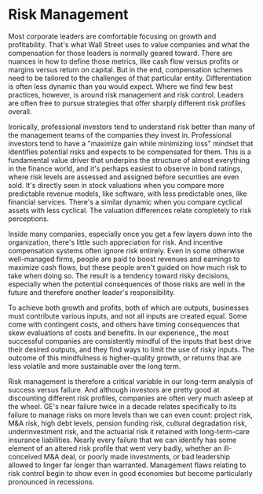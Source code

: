  # Risk Management

 Most corporate leaders are comfortable focusing on growth and profitability. That's what Wall Street uses to value companies and what the compensation for those leaders is normally geared toward. There are nuances in how to define those metrics, like cash flow versus profits or margins versus return on capital. But in the end, compensation schemes need to be tailored to the challenges of that particular entity. Differentiation is often less dynamic than you would expect. Where we find few best practices, however, is around risk management and risk control. Leaders are often free to pursue strategies that offer sharply different risk profiles overall.

 Ironically, professional investors tend to understand risk better than many of the management teams of the companies they invest in. Professional investors tend to have a "maximize gain while minimizing loss" mindset that identifies potential risks and expects to be compensated for them. This is a fundamental value driver that underpins the structure of almost everything in the finance world, and it's perhaps easiest to observe in bond ratings, where risk levels are assessed and assigned before securities are even sold. It's directly seen in stock valuations when you compare more predictable revenue models, like software, with less predictable ones, like financial services. There's a similar dynamic when you compare cyclical assets with less cyclical. The valuation differences relate completely to risk perceptions.

 Inside many companies, especially once you get a few layers down into the organization, there's little such appreciation for risk. And incentive compensation systems often ignore risk entirely. Even in some otherwise well-managed firms, people are paid to boost revenues and earnings to maximize cash flows, but these people aren't guided on how much risk to take when doing so. The result is a tendency toward risky decisions, especially when the potential consequences of those risks are well in the future and therefore another leader's responsibility.

 To achieve both growth and profits, both of which are outputs, businesses must contribute various inputs, and not all inputs are created equal. Some come with contingent costs, and others have timing consequences that skew evaluations of costs and benefits. In our experience,, the most successful companies are consistently mindful of the inputs that best drive their desired outputs, and they find ways to limit the use of risky inputs. The outcome of this mindfulness is higher-quality growth, or returns that are less volatile and more sustainable over the long term.

 Risk management is therefore a critical variable in our long-term analysis of success versus failure. And although investors are pretty good at discounting different risk profiles, companies are often very much asleep at the wheel. GE's near failure twice in a decade relates specifically to its failure to manage risks on more levels than we can even count: project risk, M&A risk, high debt levels, pension funding risk, cultural degradation risk, underinvestment risk, and the actuarial risk it retained with long-term-care insurance liabilities. Nearly every failure that we can identify has some element of an altered risk profile that went very badly, whether an ill-conceived M&A deal, or poorly made investments, or bad leadership allowed to linger far longer than warranted. Management flaws relating to risk control begin to show even in good economies but become particularly pronounced in recessions.